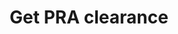 ---
title: Get PRA clearance
permalink: /get-pra-clearance/
layout: layouts/get-pra-clearance
sidenav: true
heading-elements: "h2"
---